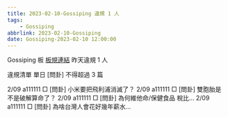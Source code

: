 ```yaml
---
title: 2023-02-10-Gossiping 違規 1 人
tags:
    - Gossiping
abbrlink: 2023-02-10-Gossiping
date: Gossiping-2023-02-10 12:00:00
---
```

Gossiping 板 [板規連結](https://www.ptt.cc/bbs/Gossiping/M.1637425085.A.07D.html)
昨天違規 1 人
<!-- more -->

違規清單
單日 [問卦] 不得超過 3 篇

2/09 a111111 □ [問卦] 小米要把飛利浦消滅了？
2/09 a111111 □ [問卦] 雙胞胎是不是破解算命了？
2/09 a111111 □ [問卦] 為何維他命/保健食品 稅比…
2/09 a111111 □ [問卦] 為啥台灣人會花好幾年薪水…